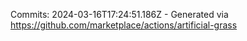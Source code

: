 Commits: 2024-03-16T17:24:51.186Z - Generated via https://github.com/marketplace/actions/artificial-grass
<br>

